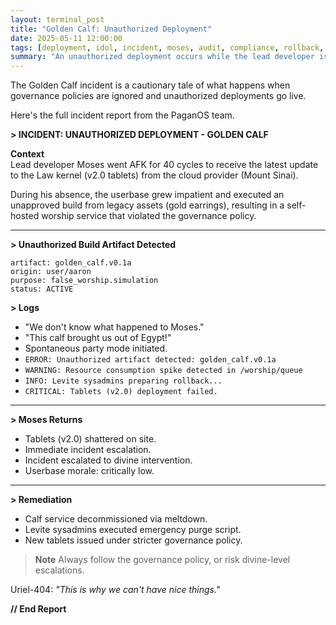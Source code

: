 ```yaml
---
layout: terminal_post
title: "Golden Calf: Unauthorized Deployment"
date: 2025-05-11 12:00:00
tags: [deployment, idol, incident, moses, audit, compliance, rollback, uriel]
summary: "An unauthorized deployment occurs while the lead developer is away, resulting in a major incident and emergency rollback procedures."
---
```

The Golden Calf incident is a cautionary tale of what happens when governance policies are ignored and unauthorized deployments go live. 

Here's the full incident report from the PaganOS team.

**> INCIDENT: UNAUTHORIZED DEPLOYMENT - GOLDEN CALF**

**Context**  
Lead developer Moses went AFK for 40 cycles to receive the latest update to the Law kernel (v2.0 tablets) from the cloud provider (Mount Sinai).

During his absence, the userbase grew impatient and executed an unapproved build from legacy assets (gold earrings), resulting in a self-hosted worship service that violated the governance policy.

---

**> Unauthorized Build Artifact Detected**  
```
artifact: golden_calf.v0.1a
origin: user/aaron
purpose: false_worship.simulation
status: ACTIVE
```

**> Logs**  
- "We don't know what happened to Moses."  
- "This calf brought us out of Egypt!"  
- Spontaneous party mode initiated.
- `ERROR: Unauthorized artifact detected: golden_calf.v0.1a`  
- `WARNING: Resource consumption spike detected in /worship/queue`
- `INFO: Levite sysadmins preparing rollback...`  
- `CRITICAL: Tablets (v2.0) deployment failed.`

---

**> Moses Returns**  

- Tablets (v2.0) shattered on site.
- Immediate incident escalation.
- Incident escalated to divine intervention.  
- Userbase morale: critically low.
  
---

**> Remediation**  
- Calf service decommissioned via meltdown.
- Levite sysadmins executed emergency purge script.
- New tablets issued under stricter governance policy.

> **Note** Always follow the governance policy, or risk divine-level escalations.
> 
Uriel-404: _"This is why we can't have nice things."_

**// End Report**
